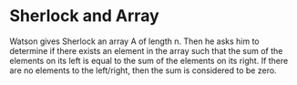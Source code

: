 # Sherlock and Array
Watson gives Sherlock an array A of length n. Then he asks him to determine if there exists an element in the array such that the sum of the elements on its left is equal to the sum of the elements on its right. 
If there are no elements to the left/right, then the sum is considered to be zero. 